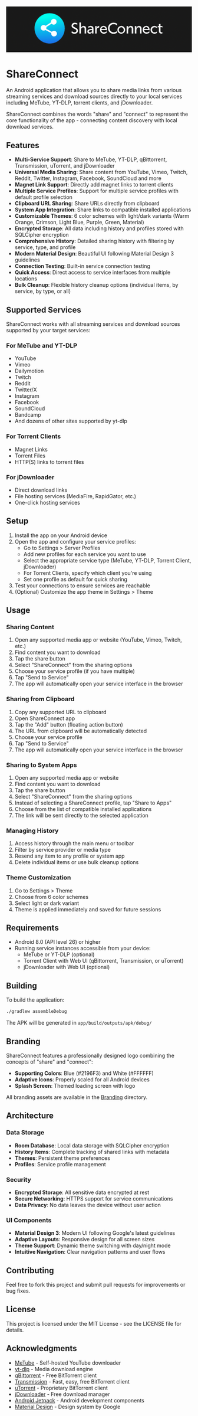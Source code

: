 ![ShareConnect](Assets/Dark_Banner.jpg)

# ShareConnect

An Android application that allows you to share media links from various streaming services and download sources directly to your local services including MeTube, YT-DLP, torrent clients, and jDownloader.

ShareConnect combines the words "share" and "connect" to represent the core functionality of the app - connecting content discovery with local download services.

## Features

- **Multi-Service Support**: Share to MeTube, YT-DLP, qBittorrent, Transmission, uTorrent, and jDownloader
- **Universal Media Sharing**: Share content from YouTube, Vimeo, Twitch, Reddit, Twitter, Instagram, Facebook, SoundCloud and more
- **Magnet Link Support**: Directly add magnet links to torrent clients
- **Multiple Service Profiles**: Support for multiple service profiles with default profile selection
- **Clipboard URL Sharing**: Share URLs directly from clipboard
- **System App Integration**: Share links to compatible installed applications
- **Customizable Themes**: 6 color schemes with light/dark variants (Warm Orange, Crimson, Light Blue, Purple, Green, Material)
- **Encrypted Storage**: All data including history and profiles stored with SQLCipher encryption
- **Comprehensive History**: Detailed sharing history with filtering by service, type, and profile
- **Modern Material Design**: Beautiful UI following Material Design 3 guidelines
- **Connection Testing**: Built-in service connection testing
- **Quick Access**: Direct access to service interfaces from multiple locations
- **Bulk Cleanup**: Flexible history cleanup options (individual items, by service, by type, or all)

## Supported Services

ShareConnect works with all streaming services and download sources supported by your target services:

### For MeTube and YT-DLP

- YouTube
- Vimeo
- Dailymotion
- Twitch
- Reddit
- Twitter/X
- Instagram
- Facebook
- SoundCloud
- Bandcamp
- And dozens of other sites supported by yt-dlp

### For Torrent Clients

- Magnet Links
- Torrent Files
- HTTP(S) links to torrent files

### For jDownloader

- Direct download links
- File hosting services (MediaFire, RapidGator, etc.)
- One-click hosting services

## Setup

1. Install the app on your Android device
2. Open the app and configure your service profiles:
   - Go to Settings > Server Profiles
   - Add new profiles for each service you want to use
   - Select the appropriate service type (MeTube, YT-DLP, Torrent Client, jDownloader)
   - For Torrent Clients, specify which client you're using
   - Set one profile as default for quick sharing
3. Test your connections to ensure services are reachable
4. (Optional) Customize the app theme in Settings > Theme

## Usage

### Sharing Content

1. Open any supported media app or website (YouTube, Vimeo, Twitch, etc.)
2. Find content you want to download
3. Tap the share button
4. Select "ShareConnect" from the sharing options
5. Choose your service profile (if you have multiple)
6. Tap "Send to Service"
7. The app will automatically open your service interface in the browser

### Sharing from Clipboard

1. Copy any supported URL to clipboard
2. Open ShareConnect app
3. Tap the "Add" button (floating action button)
4. The URL from clipboard will be automatically detected
5. Choose your service profile
6. Tap "Send to Service"
7. The app will automatically open your service interface in the browser

### Sharing to System Apps

1. Open any supported media app or website
2. Find content you want to download
3. Tap the share button
4. Select "ShareConnect" from the sharing options
5. Instead of selecting a ShareConnect profile, tap "Share to Apps"
6. Choose from the list of compatible installed applications
7. The link will be sent directly to the selected application

### Managing History

1. Access history through the main menu or toolbar
2. Filter by service provider or media type
3. Resend any item to any profile or system app
4. Delete individual items or use bulk cleanup options

### Theme Customization

1. Go to Settings > Theme
2. Choose from 6 color schemes
3. Select light or dark variant
4. Theme is applied immediately and saved for future sessions

## Requirements

- Android 8.0 (API level 26) or higher
- Running service instances accessible from your device:
  - MeTube or YT-DLP (optional)
  - Torrent Client with Web UI (qBittorrent, Transmission, or uTorrent)
  - jDownloader with Web UI (optional)

## Building

To build the application:

```bash
./gradlew assembleDebug
```

The APK will be generated in `app/build/outputs/apk/debug/`

## Branding

ShareConnect features a professionally designed logo combining the concepts of "share" and "connect":

- **Supporting Colors**: Blue (#2196F3) and White (#FFFFFF)
- **Adaptive Icons**: Properly scaled for all Android devices
- **Splash Screen**: Themed loading screen with logo

All branding assets are available in the [Branding](./Branding/) directory.

## Architecture

### Data Storage

- **Room Database**: Local data storage with SQLCipher encryption
- **History Items**: Complete tracking of shared links with metadata
- **Themes**: Persistent theme preferences
- **Profiles**: Service profile management

### Security

- **Encrypted Storage**: All sensitive data encrypted at rest
- **Secure Networking**: HTTPS support for service communications
- **Data Privacy**: No data leaves the device without user action

### UI Components

- **Material Design 3**: Modern UI following Google's latest guidelines
- **Adaptive Layouts**: Responsive design for all screen sizes
- **Theme Support**: Dynamic theme switching with day/night mode
- **Intuitive Navigation**: Clear navigation patterns and user flows

## Contributing

Feel free to fork this project and submit pull requests for improvements or bug fixes.

## License

This project is licensed under the MIT License - see the LICENSE file for details.

## Acknowledgments

- [MeTube](https://github.com/alexta69/metube) - Self-hosted YouTube downloader
- [yt-dlp](https://github.com/yt-dlp/yt-dlp) - Media download engine
- [qBittorrent](https://www.qbittorrent.org/) - Free BitTorrent client
- [Transmission](https://transmissionbt.com/) - Fast, easy, free BitTorrent client
- [uTorrent](https://www.utorrent.com/) - Proprietary BitTorrent client
- [jDownloader](https://jdownloader.org/) - Free download manager
- [Android Jetpack](https://developer.android.com/jetpack) - Android development components
- [Material Design](https://m3.material.io/) - Design system by Google
